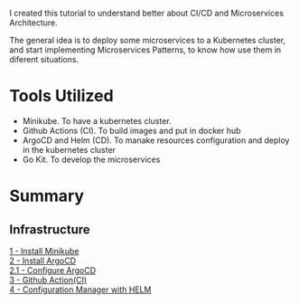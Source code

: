 I created this tutorial to understand better about CI/CD and Microservices Architecture.

The general idea is to deploy some microservices to a Kubernetes cluster, and start implementing 
Microservices Patterns, to know how use them in diferent situations.

# Tools Utilized

- Minikube. To have a kubernetes cluster.
- Github Actions (CI). To build images and put in docker hub
- ArgoCD and Helm (CD). To manake resources configuration and deploy  in the kubernetes cluster
- Go Kit. To develop the microservices


# Summary

## Infrastructure

[1 - Install Minikube](.documentation/1-install%20minikube.md)  
[2 - Install ArgoCD](.documentation/2-install%20argocd.md)  
[2.1 - Configure ArgoCD](.documentation/2.1-configure%20argocd.md)  
[3 - Github Action(CI)](.documentation/3-github%20action%20(CI).md)  
[4 - Configuration Manager with HELM](.documentation/4-configuration%20manager%20-%20helm.md)